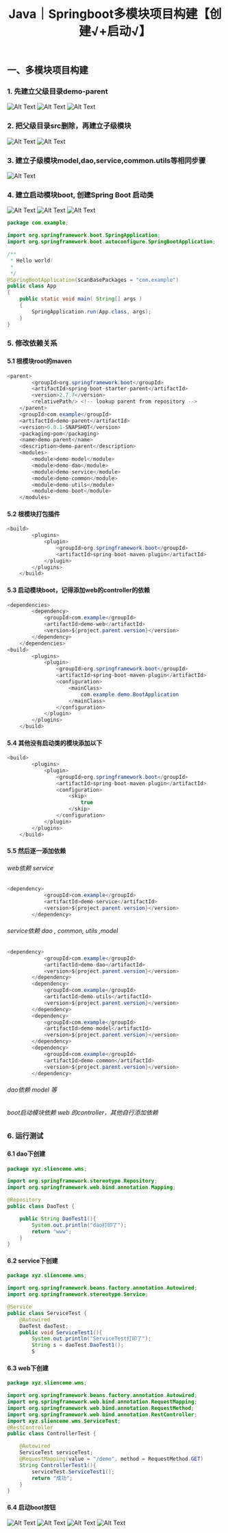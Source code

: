 ﻿---
layout: post
title: Java｜Springboot多模块项目构建【创建√+启动√】
categories: [Java]
description: Springboot多模块项目构建【创建√+启动√】
keywords: 编程语言, Java
mermaid: false
sequence: false
flow: false
mathjax: false
mindmap: false
mindmap2: false
---

## 一、多模块项目构建
### 1. 先建立父级目录demo-parent
![Alt Text](/images/posts/c5f35302d3e84ad4b68fef07c387d167.png)
![Alt Text](/images/posts/50c8077eaf2c44599258fe59d645879a.png)
![Alt Text](/images/posts/27fce1e8dd1548738f9c7cd9e1c2fa82.png)
### 2. 把父级目录src删除，再建立子级模块
![Alt Text](/images/posts/6164eb4f1fd140eab26981828462df9c.png)
![Alt Text](/images/posts/6133983cca254db293b08522c157694a.png)
### 3. 建立子级模块model,dao,service,common.utils等相同步骤
![Alt Text](/images/posts/ba54aada51aa4492ab25d4651f7d3667.png)
### 4. 建立启动模块boot, 创建Spring Boot 启动类
![Alt Text](/images/posts/b842d89161024408b7899efa0abc98ee.png)
![Alt Text](/images/posts/4c2918a45efd42c7a622644f700166b3.png)
![Alt Text](/images/posts/2ca37e77878c435d9a5a53fa819ec9e8.png)

```java
package com.example;

import org.springframework.boot.SpringApplication;
import org.springframework.boot.autoconfigure.SpringBootApplication;

/**
 * Hello world!
 *
 */
@SpringBootApplication(scanBasePackages = "com.example")
public class App 
{
    public static void main( String[] args )
    {
        SpringApplication.run(App.class, args);
    }
}

```
### 5. 修改依赖关系
#### 5.1 根模块root的maven

```java
<parent>
        <groupId>org.springframework.boot</groupId>
        <artifactId>spring-boot-starter-parent</artifactId>
        <version>2.7.7</version>
        <relativePath/> <!-- lookup parent from repository -->
    </parent>
    <groupId>com.example</groupId>
    <artifactId>demo-parent</artifactId>
    <version>0.0.1-SNAPSHOT</version>
    <packaging>pom</packaging>
    <name>demo-parent</name>
    <description>demo-parent</description>
    <modules>
        <module>demo-model</module>
        <module>demo-dao</module>
        <module>demo-service</module>
        <module>demo-common</module>
        <module>demo-utils</module>
        <module>demo-boot</module>
    </modules>
```
#### 5.2 根模块打包插件

```java
<build>
        <plugins>
            <plugin>
                <groupId>org.springframework.boot</groupId>
                <artifactId>spring-boot-maven-plugin</artifactId>
            </plugin>
        </plugins>
    </build>
```
#### 5.3 启动模块boot，记得添加web的controller的依赖
```java
<dependencies>
        <dependency>
            <groupId>com.example</groupId>
            <artifactId>demo-web</artifactId>
            <version>${project.parent.version}</version>
        </dependency>
    </dependencies>
<build>
        <plugins>
            <plugin>
                <groupId>org.springframework.boot</groupId>
                <artifactId>spring-boot-maven-plugin</artifactId>
                <configuration>
                    <mainClass>
                        com.example.demo.BootApplication
                    </mainClass>
                </configuration>
            </plugin>
        </plugins>
    </build>
```
#### 5.4 其他没有启动类的模块添加以下
```java
<build>
        <plugins>
            <plugin>
                <groupId>org.springframework.boot</groupId>
                <artifactId>spring-boot-maven-plugin</artifactId>
                <configuration>
                    <skip>
                        true
                    </skip>
                </configuration>
            </plugin>
        </plugins>
    </build>
```
#### 5.5 然后逐一添加依赖
###### web依赖 service

```java
<dependency>
            <groupId>com.example</groupId>
            <artifactId>demo-service</artifactId>
            <version>${project.parent.version}</version>
        </dependency>
```
###### service依赖 dao , common, utils ,model

```java
<dependency>
            <groupId>com.example</groupId>
            <artifactId>demo-dao</artifactId>
            <version>${project.parent.version}</version>
        </dependency>
        <dependency>
            <groupId>com.example</groupId>
            <artifactId>demo-utils</artifactId>
            <version>${project.parent.version}</version>
        </dependency>
        <dependency>
            <groupId>com.example</groupId>
            <artifactId>demo-model</artifactId>
            <version>${project.parent.version}</version>
        </dependency>
        <dependency>
            <groupId>com.example</groupId>
            <artifactId>demo-common</artifactId>
            <version>${project.parent.version}</version>
        </dependency>
```
###### dao依赖 model  等
###### boot启动模块依赖 web 的controller，其他自行添加依赖

### 6. 运行测试
#### 6.1 dao下创建

```java
package xyz.slienceme.wms;

import org.springframework.stereotype.Repository;
import org.springframework.web.bind.annotation.Mapping;

@Repository
public class DaoTest {

    public String DaoTest1(){
        System.out.println("dao打印了");
        return "www";
    }
}

```
#### 6.2 service下创建

```java
package xyz.slienceme.wms;

import org.springframework.beans.factory.annotation.Autowired;
import org.springframework.stereotype.Service;

@Service
public class ServiceTest {
    @Autowired
    DaoTest daoTest;
    public void ServiceTest1(){
        System.out.println("ServiceTest打印了");
        String s = daoTest.DaoTest1();
        S
```

#### 6.3 web下创建

```java
package xyz.slienceme.wms;

import org.springframework.beans.factory.annotation.Autowired;
import org.springframework.web.bind.annotation.RequestMapping;
import org.springframework.web.bind.annotation.RequestMethod;
import org.springframework.web.bind.annotation.RestController;
import xyz.slienceme.wms.ServiceTest;
@RestController
public class ControllerTest {

    @Autowired
    ServiceTest serviceTest;
    @RequestMapping(value = "/demo", method = RequestMethod.GET)
    String ControllerTest1(){
        serviceTest.ServiceTest1();
        return "成功";
    }
}

```
#### 6.4 启动boot按钮
![Alt Text](/images/posts/ec6c7c8fd7d049c897fa0c4e6fbaa09a.png)
![Alt Text](/images/posts/9bafc241371a4574aed0226e5c06c2d5.png)
![Alt Text](/images/posts/a308ccf45b4147a08bd573336175aae3.png)
![Alt Text](/images/posts/8491687116ce4be9aa30b2e9f0eea4c4.png)
